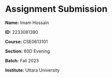 # Assignment Submission

**Name:** Imam Hossain 

**ID:** 2233081390 

**Course:** CSE0613101 

**Section:** 60D Evening 

**Batch:** Fall 2023 

**Institute:** Uttara University

